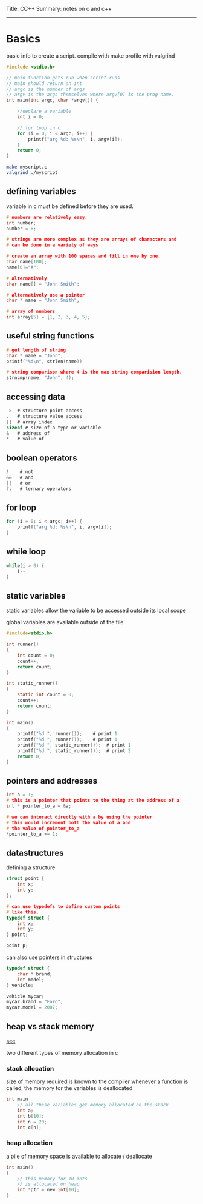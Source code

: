 Title: CC++
Summary: notes on c and c++
- - - 

# Basics

basic info to create a script.
compile with make
profile with valgrind
```c
#include <stdio.h>

// main function gets run when script runs
// main should return an int
// argc is the number of args
// argv is the args themselves where argv[0] is the prog name.
int main(int argc, char *argv[]) {

	//declare a variable
	int i = 0;

	// for loop in c
	for (i = 0; i < argc; i++) {
		printf("arg %d: %s\n", i, argv[i]);
	}
	return 0;
}
```

```bash
make myscript.c
valgrind ./myscript
```

## **defining variables**

variable in c must be defined before they are used.

```c
# numbers are relatively easy.
int number;
number = 8;

# strings are more complex as they are arrays of characters and 
# can be done in a variety of ways

# create an array with 100 spaces and fill in one by one.
char name[100];
name[0]="A";

# alternatively
char name[] = "John Smith";

# alternatively use a pointer
char * name = "John Smith";

# array of numbers
int array[5] = {1, 2, 3, 4, 5};

```

## **useful string functions**

```c
# get length of string
char * name = "John";
printf("%d\n", strlen(name))

# string comparison where 4 is the max string comparision length.
strncmp(name, "John", 4);
```


## **accessing data**

```c
->  # structure point access
.   # structure value access
[]  # array index
sizeof # size of a type or variable
&   # address of
*   # value of
```

## **boolean operators**

```c
!    # not
&&   # and
||   # or
?:   # ternary operators
```

## for loop

```c
for (i = 0; i < argc; i++) {
	printf("arg %d: %s\n", i, argv[i]);
}
```

## while loop

```c
while(i > 0) {
	i--
}
```

## static variables

static variables allow the variable to be accessed outside 
its local scope

global variables are available outside of the file.
```c
#include<stdio.h>

int runner()
{
	int count = 0;
	count++;
	return count;
}

int static_runner()
{
    static int count = 0;
    count++;
    return count;
}

int main()
{
	printf("%d ", runner());    # print 1
	printf("%d ", runner());    # print 1
    printf("%d ", static_runner());  # print 1
    printf("%d ", static_runner());  # print 2
    return 0;
}
```
## pointers and addresses

```c
int a = 1;
# this is a pointer that points to the thing at the address of a
int * pointer_to_a = &a;

# we can interact directly with a by using the pointer
# this would increment both the value of a and 
# the value of pointer_to_a
*pointer_to_a += 1;
```

## datastructures

defining a structure
```c
struct point {
    int x;
    int y;
};

# can use typedefs to define custom points 
# like this.
typedef struct {
    int x;
    int y;
} point;

point p;
```

can also use pointers in structures

```c
typedef struct {
    char * brand;
    int model;
} vehicle;

vehicle mycar;
mycar.brand = "Ford";
mycar.model = 2007;
```

## **heap vs stack memory**

[see](https://www.geeksforgeeks.org/stack-vs-heap-memory-allocation/)

two different types of memory allocation in c

### **stack allocation**

size of memory required is known to the compiler
whenever a function is called, the memory for the variables is deallocated

```c
int main
	// all these variables get memory allocated on the stack
	int a;
	int b[10];
	int n = 20; 
	int c[n];
```

### **heap allocation**

a pile of memory space is available to allocate / deallocate

```c
int main()
{
	// this memory for 10 ints
	// is allocated on heap
	int *ptr = new int[10];
}
```
